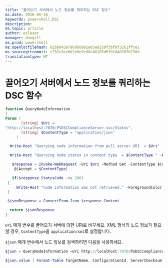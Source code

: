 ```yaml
---
title: "끌어오기 서버에서 노드 정보를 쿼리하는 DSC 함수"
ms.date: 2016-05-16
keywords: powershell,DSC
description: 
ms.topic: article
author: eslesar
manager: dongill
ms.prod: powershell
ms.openlocfilehash: 02bb8458796d60991a05a8250f3bf8f3261ffce1
ms.sourcegitcommit: c732e3ee6d2e0e9cd8c40105d6fbfd4d207b730d
translationtype: HT
---
```

# <a name="dsc-function-to-query-node-information-from-pull-server"></a>끌어오기 서버에서 노드 정보를 쿼리하는 DSC 함수

```powershell
function QueryNodeInformation
{
Param (      
       [string] $Uri =
"http://localhost:7070/PSDSCComplianceServer.svc/Status",                         
       [string] $ContentType = "application/json"           
     )

  Write-Host "Querying node information from pull server URI  = $Uri" -ForegroundColor Green

  Write-Host "Querying node status in content type  = $ContentType " -ForegroundColor Green

   $response = Invoke-WebRequest -Uri $Uri -Method Get -ContentType $ContentType -UseDefaultCredentials -Headers 
    @{Accept = $ContentType}

   if($response.StatusCode -ne 200)
 {
     Write-Host "node information was not retrieved." -ForegroundColor Red
 }

 $jsonResponse = ConvertFrom-Json $response.Content

  return $jsonResponse
}
```

`Uri` 매개 변수를 끌어오기 서버에 대한 URI로 바꾸세요. XML 형식의 노드 정보가 필요할 경우, `ContentType`을 `application/xml`로 설정합니다.

`$json` 매개 변수에서 노드 정보를 검색하려면 다음을 사용하세요.

```powershell
$json = QueryNodeInformation –Uri http://localhost:7070/PSDSCComplianceServer.svc/Status 

$json.value | Format-Table TargetName, ConfigurationId, ServerChecksum, NodeCompliant, LastComplianceTime, StatusCode
```

